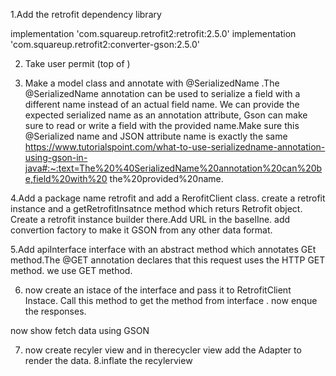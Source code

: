 1.Add the retrofit dependency library

 implementation 'com.squareup.retrofit2:retrofit:2.5.0'
    implementation 'com.squareup.retrofit2:converter-gson:2.5.0'

2. Take user permit (top of <application>)
<uses-permission android:name="android.permission.INTERNET"/>

3. Make a model class and annotate with @SerializedName .The @SerializedName 
annotation can be used to serialize a field with a different name 
instead of an actual field name. We can provide the expected serialized name as an annotation attribute, 
Gson can make sure to read or write a field with the provided name.Make sure this @Serialized name and JSON attribute name is exactly the same
https://www.tutorialspoint.com/what-to-use-serializedname-annotation-using-gson-in-java#:~:text=The%20%40SerializedName%20annotation%20can%20be,field%20with%20
the%20provided%20name.

4.Add a package name retrofit and add a RerofitClient class.
create a retrofit instance and a getRetrofitInsatnce method which returs Retrofit object. Create a retrofit instance builder there.Add URL in the baselIne.
add convertion factory to make it GSON from any other data format.

5.Add apiInterface interface with an abstract method which annotates GEt method.The @GET annotation declares that this request uses the HTTP GET method. we use GET method.
 
6. now create an istace of the interface  and pass it to RetrofitClient Instace. Call this method to get the method from interface . now enque the responses.

now show fetch data using GSON

7. now create recyler view and in therecycler view add the Adapter to render the data.
8.inflate the recylerview
